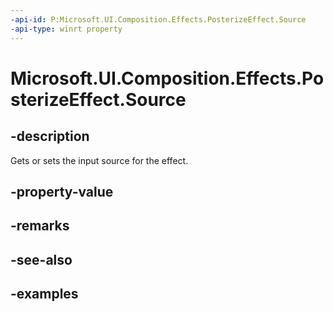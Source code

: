 ```yaml
---
-api-id: P:Microsoft.UI.Composition.Effects.PosterizeEffect.Source
-api-type: winrt property
---
```


<!-- Property syntax.
public IGraphicsEffectSource Source { get;  set; }
-->

# Microsoft.UI.Composition.Effects.PosterizeEffect.Source

## -description
Gets or sets the input source for the effect.

## -property-value

## -remarks

## -see-also

## -examples

